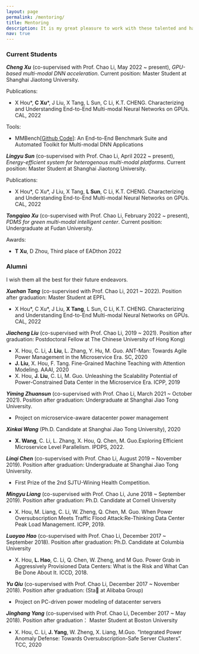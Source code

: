 ```yaml
---
layout: page
permalink: /mentoring/
title: Mentoring
description: It is my great pleasure to work with these talented and hard-working students!
nav: true
---
```

<!-- 
1. Publications
2. Tools
3. Awrads
 -->

### Current Students
***Cheng Xu*** (co-supervised with Prof. Chao Li, May 2022 ~ present), *GPU-based multi-modal DNN acceleration*. Current position: Master Student at Shanghai Jiaotong University. 

Publications: 

- X Hou*, **C Xu***, J Liu, X Tang, L Sun, C Li, K.T. CHENG. Characterizing and Understanding End-to-End Multi-modal Neural Networks on GPUs. CAL, 2022


Tools:
- MMBench[<a href="https://github.com/xfhelen/MMBench">Github Code</a>]: An End-to-End Benchmark Suite and Automated Toolkit for Multi-modal DNN Applications


***Lingyu Sun*** (co-supervised with Prof. Chao Li, April 2022 ~ present), *Energy-efficient system for heterogenous multi-modal platforms*. Current position: Master Student at Shanghai Jiaotong University.

Publications: 

- X Hou*, C Xu*, J Liu, X Tang, **L Sun**, C Li, K.T. CHENG. Characterizing and Understanding End-to-End Multi-modal Neural Networks on GPUs. CAL, 2022


***Tongqiao Xu*** (co-supervised with Prof. Chao Li, February 2022 ~ present), *PDMS for green multi-modal intelligent center*. Current position: Undergraduate at Fudan  University.

Awards:
- **T Xu**, D Zhou, Third place of EADthon 2022
 


### Alumni
I wish them all the best for their future endeavors.

***Xuehan Tang*** (co-supervised with Prof. Chao Li, 2021 ~ 2022). Position after graduation: Master Student at EPFL    
- X Hou*, C Xu*, J Liu, **X Tang**, L Sun, C Li, K.T. CHENG. Characterizing and Understanding End-to-End Multi-modal Neural Networks on GPUs. CAL, 2022

***Jiacheng Liu*** (co-supervised with Prof. Chao Li, 2019 ~ 2021). Position after graduation: Postdoctoral Fellow at The Chinese University of Hong Kong)
- X. Hou, C. Li, **J. Liu**, L. Zhang, Y. Hu, M. Guo. ANT-Man: Towards Agile Power Management in the Microservice Era. SC, 2020
- **J. Liu**, X. Hou, F. Tang. Fine-Grained Machine Teaching with Attention Modeling. AAAI, 2020
- X. Hou, **J. Liu**, C. Li, M. Guo. Unleashing the Scalability Potential of Power-Constrained Data Center in the Microservice Era. ICPP, 2019

***Yiming Zhuansun*** (co-supervised with Prof. Chao Li, March 2021 ~ October 2021). Position after graduation: Undergraduate at Shanghai Jiao Tong University.
- Project on microservice-aware datacenter power management

***Xinkai Wang*** (Ph.D. Candidate at Shanghai Jiao Tong University), 2020 
- **X. Wang**, C. Li, L. Zhang, X. Hou, Q. Chen, M. Guo.Exploring Efficient Microservice Level Parallelism. IPDPS, 2022.

***Linqi Chen*** (co-supervised with Prof. Chao Li, August 2019 ~ November 2019). Position after graduation: Undergraduate at Shanghai Jiao Tong University.  
- First Prize of the 2nd SJTU-Wining Health Competition.

***Mingyu Liang*** (co-supervised with Prof. Chao Li, June 2018 ~ September 2019). Position after graduation: Ph.D. Candidate at Cornell University
- X. Hou, M. Liang, C. Li, W. Zheng, Q. Chen, M. Guo. When Power Oversubscription Meets Traffic Flood Attack:Re-Thinking Data Center Peak Load Management. ICPP, 2019.

***Luoyao Hao*** (co-supervised with Prof. Chao Li, December 2017 ~ September 2018). Position after graduation: Ph.D. Candidate at Columbia University
- X. Hou, **L. Hao**, C. Li, Q. Chen, W. Zheng, and M Guo. Power Grab in Aggressively Provisioned Data Centers: What is the Risk and What Can Be Done About It. ICCD, 2018.

***Yu Qiu*** (co-supervised with Prof. Chao Li, December 2017 ~ November 2018). Position after graduation: (Sta at Alibaba Group) 
- Project on PC-driven power modeling of datacenter servers
    
***Jinghang Yang*** (co-supervised with Prof. Chao Li, December 2017 ~ May 2018). Position after graduation： Master Student at Boston University 
- X. Hou, C. Li, **J. Yang**, W. Zheng, X. Liang, M.Guo. ”Integrated Power Anomaly Defense: Towards Oversubscription-Safe Server Clusters”. TCC, 2020